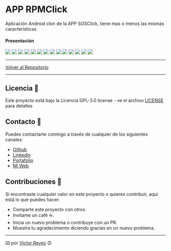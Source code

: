 # APP RPMClick
Aplicación Android clon de la APP SOSClick, tiene mas o menos las mismas características.

#### Presentación
<img src='https://raw.githubusercontent.com/tenshi98/Trabajo_Imagenes/main/APP%20RPMClick/src/Diapositiva1.JPG' />
<img src='https://raw.githubusercontent.com/tenshi98/Trabajo_Imagenes/main/APP%20RPMClick/src/Diapositiva2.JPG' />
<img src='https://raw.githubusercontent.com/tenshi98/Trabajo_Imagenes/main/APP%20RPMClick/src/Diapositiva3.JPG' />
<img src='https://raw.githubusercontent.com/tenshi98/Trabajo_Imagenes/main/APP%20RPMClick/src/Diapositiva4.JPG' />
<img src='https://raw.githubusercontent.com/tenshi98/Trabajo_Imagenes/main/APP%20RPMClick/src/Diapositiva5.JPG' />
<img src='https://raw.githubusercontent.com/tenshi98/Trabajo_Imagenes/main/APP%20RPMClick/src/Diapositiva6.JPG' />
<img src='https://raw.githubusercontent.com/tenshi98/Trabajo_Imagenes/main/APP%20RPMClick/src/Diapositiva7.JPG' />
<img src='https://raw.githubusercontent.com/tenshi98/Trabajo_Imagenes/main/APP%20RPMClick/src/Diapositiva8.JPG' />
<img src='https://raw.githubusercontent.com/tenshi98/Trabajo_Imagenes/main/APP%20RPMClick/src/Diapositiva9.JPG' />
<img src='https://raw.githubusercontent.com/tenshi98/Trabajo_Imagenes/main/APP%20RPMClick/src/Diapositiva10.JPG' />
<img src='https://raw.githubusercontent.com/tenshi98/Trabajo_Imagenes/main/APP%20RPMClick/src/Diapositiva11.JPG' />
<img src='https://raw.githubusercontent.com/tenshi98/Trabajo_Imagenes/main/APP%20RPMClick/src/Diapositiva12.JPG' />
<img src='https://raw.githubusercontent.com/tenshi98/Trabajo_Imagenes/main/APP%20RPMClick/src/Diapositiva13.JPG' />
<img src='https://raw.githubusercontent.com/tenshi98/Trabajo_Imagenes/main/APP%20RPMClick/src/Diapositiva14.JPG' />

---

[Volver al Repositorio](https://github.com/tenshi98/Trabajo_Imagenes/)

---

## Licencia 📄
Este proyecto está bajo la Licencia GPL-3.0 license - ve el archivo [LICENSE](LICENSE) para detalles

## Contacto 📖
Puedes contactarte conmigo a través de cualquier de los siguientes canales:
- [Github](https://github.com/tenshi98)
- [Linkedin](https://www.linkedin.com/in/victor-reyes-galvez/)
- [Portafolio](https://tenshi98.github.io/portafolio/)
- [Mi Web](https://web.digitalcreations.cl/)

## Contribuciones 🎁
Si encontraste cualquier valor en este proyecto o quieres contribuir, aquí está lo que puedes hacer:

- Comparte este proyecto con otros.
- Invítame un café ☕.
- Inicia un nuevo problema o contribuye con un PR.
- Muestra tu agradecimiento diciendo gracias en un nuevo problema.

---

⌨️ por [Víctor Reyes](https://github.com/tenshi98) 😊